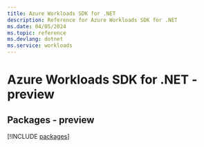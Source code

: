 ```yaml
---
title: Azure Workloads SDK for .NET
description: Reference for Azure Workloads SDK for .NET
ms.date: 04/05/2024
ms.topic: reference
ms.devlang: dotnet
ms.service: workloads
---
```

# Azure Workloads SDK for .NET - preview
## Packages - preview
[!INCLUDE [packages](workloads-index.md)]